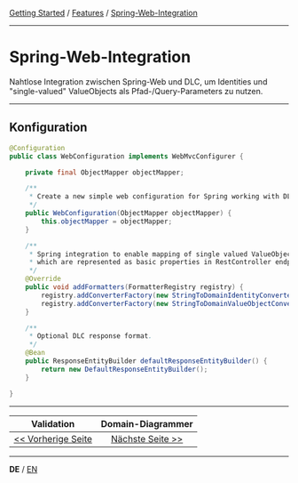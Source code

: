 [Getting Started](../index_de.md) / [Features](../guides/features_de.md) / [Spring-Web-Integration](spring_web_integration_de.md)

---

# Spring-Web-Integration

Nahtlose Integration zwischen Spring-Web und DLC, um Identities und "single-valued" ValueObjects als
Pfad-/Query-Parameters zu nutzen.

---

## Konfiguration
```Java
@Configuration
public class WebConfiguration implements WebMvcConfigurer {

    private final ObjectMapper objectMapper;

    /**
     * Create a new simple web configuration for Spring working with DLC.
     */
    public WebConfiguration(ObjectMapper objectMapper) {
        this.objectMapper = objectMapper;
    }

    /**
     * Spring integration to enable mapping of single valued ValueObjects or Ids,
     * which are represented as basic properties in RestController endpoints.
     */
    @Override
    public void addFormatters(FormatterRegistry registry) {
        registry.addConverterFactory(new StringToDomainIdentityConverterFactory(objectMapper));
        registry.addConverterFactory(new StringToDomainValueObjectConverterFactory(objectMapper));
    }

    /**
     * Optional DLC response format.
     */
    @Bean
    public ResponseEntityBuilder defaultResponseEntityBuilder() {
        return new DefaultResponseEntityBuilder();
    }

}
```

---

|                 **Validation**                 |            **Domain-Diagrammer**            |
|:----------------------------------------------:|:-------------------------------------------:|
| [<< Vorherige Seite](validation_support_de.md) | [Nächste Seite >>](domain_diagrammer_de.md) |

---

**DE** / [EN](../../english/features/spring_web_integration_en.md)
